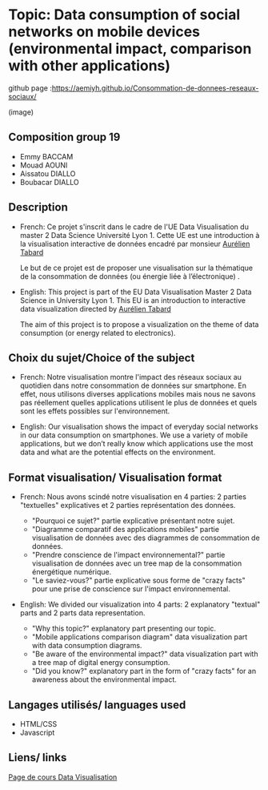 # Topic: Data consumption of social networks on mobile devices (environmental impact, comparison with other applications)

github page :https://aemiyh.github.io/Consommation-de-donnees-reseaux-sociaux/

(image)

## Composition group 19

 * Emmy BACCAM
 * Mouad AOUNI
 * Aissatou DIALLO
 * Boubacar DIALLO

## Description
- French:
    Ce projet s'inscrit dans le cadre de l'UE Data Visualisation du master 2 Data Science Université Lyon 1.
    Cette UE est une introduction à la visualisation interactive de données encadré par monsieur [Aurélien Tabard](https://www.tabard.fr/)

    Le but de ce projet est de proposer une visualisation sur la thématique de la consommation de données (ou énergie liée à l’électronique) .

- English:
    This project is part of the EU Data Visualisation Master 2 Data Science in University Lyon 1.
    This EU is an introduction to interactive data visualization directed by [Aurélien Tabard](https://www.tabard.fr/)

    The aim of this project is to propose a visualization on the theme of data consumption (or energy related to electronics).

## Choix du sujet/Choice of the subject
- French:
    Notre visualisation montre l'impact des réseaux sociaux au quotidien dans notre consommation de données sur smartphone.
    En effet, nous utilisons diverses applications mobiles mais nous ne savons pas réellement quelles applications utilisent le plus de données et quels sont les effets possibles sur l'environnement.

- English:
    Our visualisation shows the impact of everyday social networks in our data consumption on smartphones.
    We use a variety of mobile applications, but we don’t really know which applications use the most data and what are the potential effects on the environment.


## Format visualisation/ Visualisation format
- French:
    Nous avons scindé notre visualisation en 4 parties: 2 parties "textuelles" explicatives et 2 parties représentation des données.
    * "Pourquoi ce sujet?" partie explicative présentant notre sujet.
    * "Diagramme comparatif des applications mobiles" partie visualisation de données avec des diagrammes de consommation de données.
    * "Prendre conscience de l'impact environnemental?" partie visualisation de données avec un tree map de la consommation énergétique numérique.
    * "Le saviez-vous?" partie explicative sous forme de "crazy facts" pour une prise de conscience sur l'impact environnemental.

- English:
    We divided our visualization into 4 parts: 2 explanatory "textual" parts and 2 parts data representation.
    * "Why this topic?" explanatory part presenting our topic.
    * "Mobile applications comparison diagram" data visualization part with data consumption diagrams.
    * "Be aware of the environmental impact?" data visualization part with a tree map of digital energy consumption.
    * "Did you know?" explanatory part in the form of "crazy facts" for an awareness about the environmental impact.


## Langages utilisés/ languages used
 * HTML/CSS
 * Javascript

## Liens/ links
[Page de cours Data Visualisation](https://lyondataviz.github.io/teaching/lyon1-m2/)


